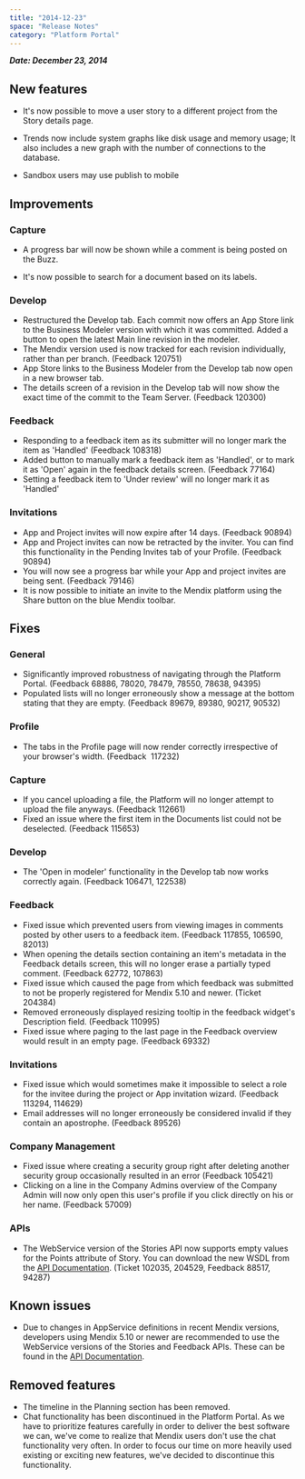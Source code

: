 ```yaml
---
title: "2014-12-23"
space: "Release Notes"
category: "Platform Portal"
---
```



***Date: December 23, 2014***

## New features

*   It's now possible to move a user story to a different project from the Story details page. 

*   Trends now include system graphs like disk usage and memory usage; It also includes a new graph with the number of connections to the database.

*   Sandbox users may use publish to mobile

## Improvements

### Capture

*   A progress bar will now be shown while a comment is being posted on the Buzz.

*   It's now possible to search for a document based on its labels.

### Develop

*   Restructured the Develop tab. Each commit now offers an App Store link to the Business Modeler version with which it was committed. Added a button to open the latest Main line revision in the modeler.
*   The Mendix version used is now tracked for each revision individually, rather than per branch. (Feedback 120751)
*   App Store links to the Business Modeler from the Develop tab now open in a new browser tab.
*   The details screen of a revision in the Develop tab will now show the exact time of the commit to the Team Server. (Feedback 120300)

### Feedback

*   Responding to a feedback item as its submitter will no longer mark the item as 'Handled' (Feedback 108318)
*   Added button to manually mark a feedback item as 'Handled', or to mark it as 'Open' again in the feedback details screen. (Feedback 77164)
*   Setting a feedback item to 'Under review' will no longer mark it as 'Handled'

### Invitations

*   App and Project invites will now expire after 14 days. (Feedback 90894)
*   App and Project invites can now be retracted by the inviter. You can find this functionality in the Pending Invites tab of your Profile. (Feedback 90894)
*   You will now see a progress bar while your App and project invites are being sent. (Feedback 79146)
*   It is now possible to initiate an invite to the Mendix platform using the Share button on the blue Mendix toolbar.

## Fixes

### General

*   Significantly improved robustness of navigating through the Platform Portal. (Feedback 68886, 78020, 78479, 78550, 78638, 94395)
*   Populated lists will no longer erroneously show a message at the bottom stating that they are empty. (Feedback 89679, 89380, 90217, 90532)

### Profile

*   The tabs in the Profile page will now render correctly irrespective of your browser's width. (Feedback  117232)

### Capture

*   If you cancel uploading a file, the Platform will no longer attempt to upload the file anyways. (Feedback 112661)
*   Fixed an issue where the first item in the Documents list could not be deselected. (Feedback 115653)

### Develop

*   The 'Open in modeler' functionality in the Develop tab now works correctly again. (Feedback 106471, 122538)

### Feedback

*   Fixed issue which prevented users from viewing images in comments posted by other users to a feedback item. (Feedback 117855, 106590, 82013)
*   When opening the details section containing an item's metadata in the Feedback details screen, this will no longer erase a partially typed comment. (Feedback 62772, 107863)
*   Fixed issue which caused the page from which feedback was submitted to not be properly registered for Mendix 5.10 and newer. (Ticket 204384)
*   Removed erroneously displayed resizing tooltip in the feedback widget's Description field. (Feedback 110995)
*   Fixed issue where paging to the last page in the Feedback overview would result in an empty page. (Feedback 69332)

### Invitations

*   Fixed issue which would sometimes make it impossible to select a role for the invitee during the project or App invitation wizard. (Feedback 113294, 114629)
*   Email addresses will no longer erroneously be considered invalid if they contain an apostrophe. (Feedback 89526)

### Company Management

*   Fixed issue where creating a security group right after deleting another security group occasionally resulted in an error (Feedback 105421)
*   Clicking on a line in the Company Admins overview of the Company Admin will now only open this user's profile if you click directly on his or her name. (Feedback 57009)

### APIs

*   The WebService version of the Stories API now supports empty values for the Points attribute of Story. You can download the new WSDL from the [API Documentation](/apidocs-mxsdk/apidocs/). (Ticket 102035, 204529, Feedback 88517, 94287)

## Known issues

*   Due to changes in AppService definitions in recent Mendix versions, developers using Mendix 5.10 or newer are recommended to use the WebService versions of the Stories and Feedback APIs. These can be found in the [API Documentation](/apidocs-mxsdk/apidocs/).

## Removed features

*   The timeline in the Planning section has been removed.
*   Chat functionality has been discontinued in the Platform Portal. As we have to prioritize features carefully in order to deliver the best software we can, we've come to realize that Mendix users don't use the chat functionality very often. In order to focus our time on more heavily used existing or exciting new features, we've decided to discontinue this functionality.

